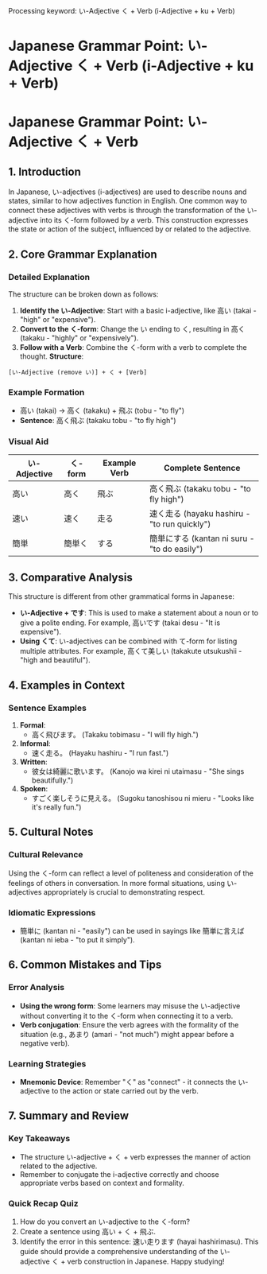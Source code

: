 Processing keyword: い-Adjective く + Verb (i-Adjective + ku + Verb)
# Japanese Grammar Point: い-Adjective く + Verb (i-Adjective + ku + Verb)
# Japanese Grammar Point: い-Adjective く + Verb
## 1. Introduction
In Japanese, い-adjectives (i-adjectives) are used to describe nouns and states, similar to how adjectives function in English. One common way to connect these adjectives with verbs is through the transformation of the い-adjective into its く-form followed by a verb. This construction expresses the state or action of the subject, influenced by or related to the adjective.
## 2. Core Grammar Explanation
### Detailed Explanation
The structure can be broken down as follows:
1. **Identify the い-Adjective**: Start with a basic i-adjective, like 高い (takai - "high" or "expensive").
2. **Convert to the く-form**: Change the い ending to く, resulting in 高く (takaku - "highly" or "expensively").
3. **Follow with a Verb**: Combine the く-form with a verb to complete the thought. 
**Structure**:
```
[い-Adjective (remove い)] + く + [Verb]
```
### Example Formation
- 高い (takai) → 高く (takaku) + 飛ぶ (tobu - "to fly")
- **Sentence**: 高く飛ぶ (takaku tobu - "to fly high")
### Visual Aid
| い-Adjective | く-form | Example Verb | Complete Sentence     |
|--------------|---------|--------------|-----------------------|
| 高い         | 高く    | 飛ぶ         | 高く飛ぶ (takaku tobu - "to fly high") |
| 速い         | 速く    | 走る         | 速く走る (hayaku hashiru - "to run quickly") |
| 簡単         | 簡単く  | する         | 簡単にする (kantan ni suru - "to do easily") |
## 3. Comparative Analysis
This structure is different from other grammatical forms in Japanese:
- **い-Adjective + です**: This is used to make a statement about a noun or to give a polite ending. For example, 高いです (takai desu - "It is expensive").
- **Using くて**: い-adjectives can be combined with て-form for listing multiple attributes. For example, 高くて美しい (takakute utsukushii - "high and beautiful"). 
## 4. Examples in Context
### Sentence Examples
1. **Formal**: 
   - 高く飛びます。 (Takaku tobimasu - "I will fly high.")
2. **Informal**:
   - 速く走る。 (Hayaku hashiru - "I run fast.")
3. **Written**:
   - 彼女は綺麗に歌います。 (Kanojo wa kirei ni utaimasu - "She sings beautifully.")
4. **Spoken**:
   - すごく楽しそうに見える。 (Sugoku tanoshisou ni mieru - "Looks like it's really fun.")
## 5. Cultural Notes
### Cultural Relevance
Using the く-form can reflect a level of politeness and consideration of the feelings of others in conversation. In more formal situations, using い-adjectives appropriately is crucial to demonstrating respect.
### Idiomatic Expressions
- 簡単に (kantan ni - "easily") can be used in sayings like 簡単に言えば (kantan ni ieba - "to put it simply").
## 6. Common Mistakes and Tips
### Error Analysis
- **Using the wrong form**: Some learners may misuse the い-adjective without converting it to the く-form when connecting it to a verb.
- **Verb conjugation**: Ensure the verb agrees with the formality of the situation (e.g., あまり (amari - "not much") might appear before a negative verb).
### Learning Strategies
- **Mnemonic Device**: Remember "く" as "connect" - it connects the い-adjective to the action or state carried out by the verb.
## 7. Summary and Review
### Key Takeaways
- The structure い-adjective + く + verb expresses the manner of action related to the adjective.
- Remember to conjugate the i-adjective correctly and choose appropriate verbs based on context and formality.
### Quick Recap Quiz
1. How do you convert an い-adjective to the く-form?
2. Create a sentence using 高い + く + 飛ぶ.
3. Identify the error in this sentence: 速い走ります (hayai hashirimasu).
This guide should provide a comprehensive understanding of the い-adjective く + verb construction in Japanese. Happy studying!
